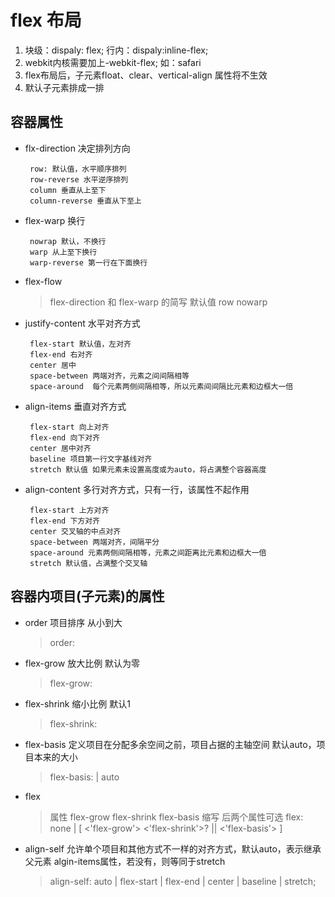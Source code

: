 # flex 布局
1. 块级：dispaly: flex; 行内：dispaly:inline-flex;
2. webkit内核需要加上-webkit-flex; 如：safari
3. flex布局后，子元素float、clear、vertical-align 属性将不生效
4. 默认子元素排成一排
## 容器属性
 - flx-direction 决定排列方向

		row: 默认值，水平顺序排列
		row-reverse 水平逆序排列
		column 垂直从上至下
		column-reverse 垂直从下至上
 - flex-warp 换行

		nowrap 默认，不换行
		warp 从上至下换行
		warp-reverse 第一行在下面换行
 - flex-flow
	> flex-direction 和 flex-warp 的简写
	> 默认值 row nowarp
 - justify-content 水平对齐方式

		flex-start 默认值，左对齐
		flex-end 右对齐
		center 居中
		space-between 两端对齐，元素之间间隔相等
		space-around  每个元素两侧间隔相等，所以元素间间隔比元素和边框大一倍
 - align-items 垂直对齐方式

		flex-start 向上对齐
		flex-end 向下对齐
		center 居中对齐
		baseline 项目第一行文字基线对齐
		stretch 默认值 如果元素未设置高度或为auto，将占满整个容器高度

 - align-content  多行对齐方式，只有一行，该属性不起作用

		flex-start 上方对齐
		flex-end 下方对齐
		center 交叉轴的中点对齐
		space-between 两端对齐，间隔平分
		space-around 元素两侧间隔相等，元素之间距离比元素和边框大一倍
		stretch 默认值，占满整个交叉轴
		
## 容器内项目(子元素)的属性
 - order 项目排序 从小到大
	> order: <integer>
 - flex-grow 放大比例 默认为零
	> flex-grow: <number>
 - flex-shrink  缩小比例 默认1
	> flex-shrink: <number>
 - flex-basis 定义项目在分配多余空间之前，项目占据的主轴空间 默认auto，项目本来的大小
	> flex-basis: <length> | auto
 - flex 
	> 属性 flex-grow flex-shrink flex-basis 缩写 后两个属性可选
	> flex: none | [ <'flex-grow'> <'flex-shrink'>? || <'flex-basis'> ]
 - align-self 允许单个项目和其他方式不一样的对齐方式，默认auto，表示继承父元素 algin-items属性，若没有，则等同于stretch
	>  align-self: auto | flex-start | flex-end | center | baseline | stretch;

